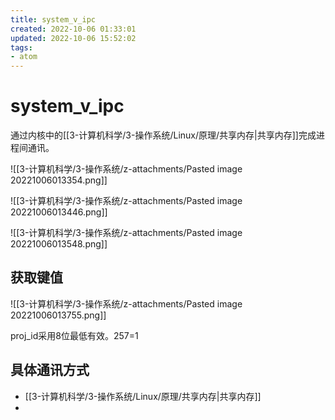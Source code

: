 ```yaml
---
title: system_v_ipc
created: 2022-10-06 01:33:01
updated: 2022-10-06 15:52:02
tags: 
- atom
---
```


# system_v_ipc

通过内核中的[[3-计算机科学/3-操作系统/Linux/原理/共享内存|共享内存]]完成进程间通讯。

![[3-计算机科学/3-操作系统/z-attachments/Pasted image 20221006013354.png]]

![[3-计算机科学/3-操作系统/z-attachments/Pasted image 20221006013446.png]]

![[3-计算机科学/3-操作系统/z-attachments/Pasted image 20221006013548.png]]

## 获取键值

![[3-计算机科学/3-操作系统/z-attachments/Pasted image 20221006013755.png]]

proj_id采用8位最低有效。257=1

## 具体通讯方式

- [[3-计算机科学/3-操作系统/Linux/原理/共享内存|共享内存]]
- 
